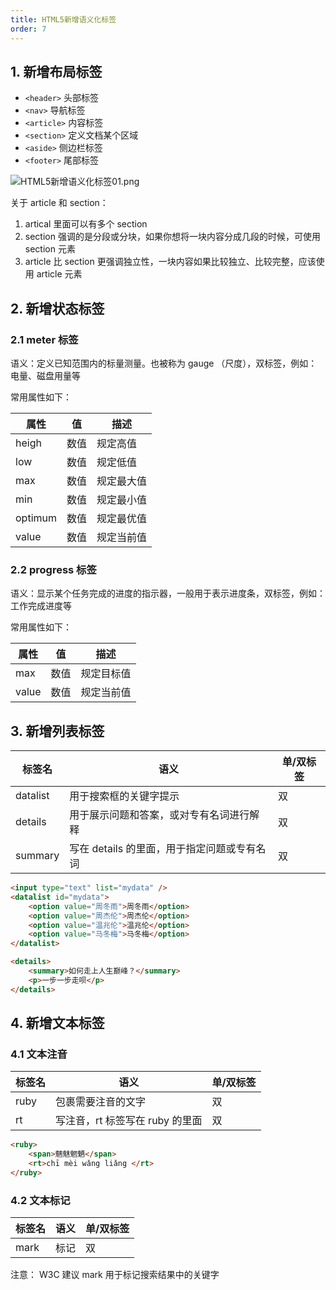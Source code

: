 ```yaml
---
title: HTML5新增语义化标签
order: 7
---
```


## 1. 新增布局标签

- `<header>` 头部标签
- `<nav>` 导航标签
- `<article>` 内容标签
- `<section>` 定义文档某个区域
- `<aside>` 侧边栏标签
- `<footer>` 尾部标签

![HTML5新增语义化标签01.png](https://zhf-picture.oss-cn-qingdao.aliyuncs.com/my-img/HTML5新增语义化标签01.png)

关于 article 和 section：
1. artical 里面可以有多个 section 
2. section 强调的是分段或分块，如果你想将一块内容分成几段的时候，可使用 section 元素
3. article 比 section 更强调独立性，一块内容如果比较独立、比较完整，应该使用 article 元素

## 2. 新增状态标签

### 2.1 meter 标签

语义：定义已知范围内的标量测量。也被称为 gauge （尺度），双标签，例如：电量、磁盘用量等

常用属性如下：

| 属性  | 值   | 描述     |
| ----- | ---- | -------- |
| heigh | 数值 | 规定高值 |
|  low     | 数值 |  规定低值        |
|   max    | 数值 |     规定最大值     |
|    min   | 数值 |     规定最小值     |
|     optimum  | 数值 |  规定最优值        |
|   value    |  数值    |    规定当前值      |

### 2.2 progress 标签

语义：显示某个任务完成的进度的指示器，一般用于表示进度条，双标签，例如：工作完成进度等

常用属性如下：

| 属性  | 值   | 描述       |
| ----- | ---- | ---------- |
| max   | 数值 | 规定目标值 |
| value | 数值 | 规定当前值           |

## 3. 新增列表标签

| 标签名   | 语义                                        | 单/双标签 |
| -------- | ------------------------------------------- | --------- |
| datalist | 用于搜索框的关键字提示                      | 双        |
| details  | 用于展示问题和答案，或对专有名词进行解释    | 双        |
| summary  | 写在 details 的里面，用于指定问题或专有名词 | 双          |

```html
<input type="text" list="mydata" />
<datalist id="mydata">
	<option value="周冬雨">周冬雨</option>
	<option value="周杰伦">周杰伦</option>
	<option value="温兆伦">温兆伦</option>
	<option value="马冬梅">马冬梅</option>
</datalist>

<details>
	<summary>如何走上人生巅峰？</summary>
	<p>一步一步走呗</p>
</details>
```

## 4. 新增文本标签

### 4.1 文本注音

| 标签名 | 语义                            | 单/双标签 |
| ------ | ------------------------------- | --------- |
| ruby   | 包裹需要注音的文字              | 双        |
| rt     | 写注音，rt 标签写在 ruby 的里面 | 双          |

```html
<ruby>
	<span>魑魅魍魉</span>
	<rt>chī mèi wǎng liǎng </rt>
</ruby>
```

### 4.2 文本标记

| 标签名 | 语义 | 单/双标签 |
| ------ | ---- | --------- |
| mark   | 标记 | 双          |

注意： W3C 建议 mark 用于标记搜索结果中的关键字

